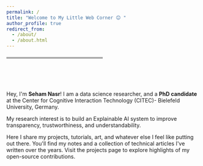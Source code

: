 ```yaml
---
permalink: /
title: "Welcome to My Little Web Corner 😊 "
author_profile: true
redirect_from: 
  - /about/
  - /about.html
---
```

<hr style="border-top: 3px solid lightgray; margin: 20px 0; width: 50%; text-align: left;">


<br><br><br>

Hey, I'm **Seham Nasr**! I am a data science researcher, and a **PhD candidate** at the Center for Cognitive Interaction Technology (CITEC)- Bielefeld University, Germany.

My research interest is to build an Explainable AI system to improve transparency, trustworthiness, and understandability.

Here I share my projects, tutorials, art, and whatever else I feel like putting out there. You'll find my notes and a collection of technical articles I've written over the years. Visit the projects page to explore highlights of my open-source contributions.




